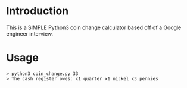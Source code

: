 # Introduction
This is a SIMPLE Python3 coin change calculator based off of a Google engineer interview.

# Usage
```
> python3 coin_change.py 33
> The cash register owes: x1 quarter x1 nickel x3 pennies
```
